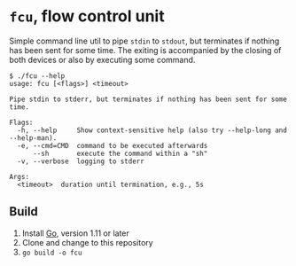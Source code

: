 # `fcu`, flow control unit

Simple command line util to pipe `stdin` to `stdout`, but terminates if nothing
has been sent for some time. The exiting is accompanied by the closing of both
devices or also by executing some command.

```
$ ./fcu --help
usage: fcu [<flags>] <timeout>

Pipe stdin to stderr, but terminates if nothing has been sent for some time.

Flags:
  -h, --help     Show context-sensitive help (also try --help-long and --help-man).
  -e, --cmd=CMD  command to be executed afterwards
      --sh       execute the command within a "sh"
  -v, --verbose  logging to stderr

Args:
  <timeout>  duration until termination, e.g., 5s
```


## Build

1. Install [Go](https://golang.org/), version 1.11 or later
2. Clone and change to this repository
3. `go build -o fcu`
